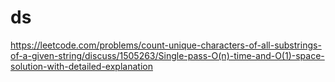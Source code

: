 # ds

https://leetcode.com/problems/count-unique-characters-of-all-substrings-of-a-given-string/discuss/1505263/Single-pass-O(n)-time-and-O(1)-space-solution-with-detailed-explanation
